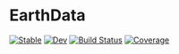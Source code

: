 # EarthData

[![Stable](https://img.shields.io/badge/docs-stable-blue.svg)](https://evetion.github.io/EarthData.jl/stable/)
[![Dev](https://img.shields.io/badge/docs-dev-blue.svg)](https://evetion.github.io/EarthData.jl/dev/)
[![Build Status](https://github.com/evetion/EarthData.jl/actions/workflows/CI.yml/badge.svg?branch=main)](https://github.com/evetion/EarthData.jl/actions/workflows/CI.yml?query=branch%3Amain)
[![Coverage](https://codecov.io/gh/evetion/EarthData.jl/branch/main/graph/badge.svg)](https://codecov.io/gh/evetion/EarthData.jl)
